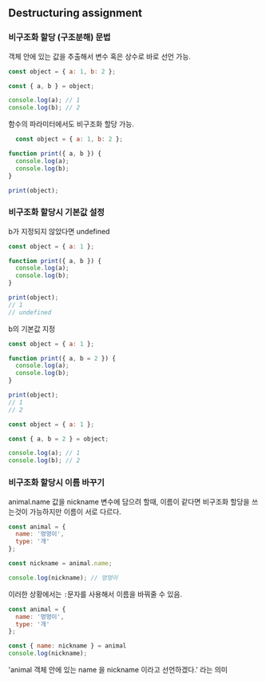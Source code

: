 ## Destructuring assignment
### 비구조화 할당 (구조분해) 문법
객체 안에 있는 값을 추출해서 변수 혹은 상수로 바로 선언 가능.
```javascript
const object = { a: 1, b: 2 };

const { a, b } = object;

console.log(a); // 1
console.log(b); // 2
```
함수의 파라미터에서도 비구조화 할당 가능.
```javascript
  const object = { a: 1, b: 2 };

function print({ a, b }) {
  console.log(a);
  console.log(b);
}

print(object);
```

### 비구조화 할당시 기본값 설정
b가 지정되지 않았다면 undefined
```javascript
const object = { a: 1 };

function print({ a, b }) {
  console.log(a);
  console.log(b);
}

print(object);
// 1
// undefined
```
b의 기본값 지정
```javascript
const object = { a: 1 };

function print({ a, b = 2 }) {
  console.log(a);
  console.log(b);
}

print(object);
// 1
// 2
```
```javascript
const object = { a: 1 };

const { a, b = 2 } = object;

console.log(a); // 1
console.log(b); // 2
```

### 비구조화 할당시 이름 바꾸기
animal.name 값을 nickname 변수에 담으려 할때, 이름이 같다면 비구조화 할당을 쓰는것이 가능하지만 이름이 서로 다르다.

```javascript
const animal = {
  name: '멍멍이',
  type: '개'
};

const nickname = animal.name;

console.log(nickname); // 멍멍이
```
이러한 상황에서는 `:`문자를 사용해서 이름을 바꿔줄 수 있음.
```javascript
const animal = {
  name: '멍멍이',
  type: '개'
};

const { name: nickname } = animal
console.log(nickname);
```
'animal 객체 안에 있는 name 을 nickname 이라고 선언하겠다.' 라는 의미